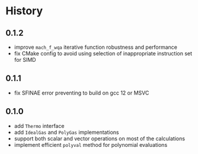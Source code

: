 # History

## 0.1.2

- improve `mach_f_wqa` iterative function robustness and performance
- fix CMake config to avoid using selection of inappropriate instruction set for SIMD

## 0.1.1

- fix SFINAE error preventing to build on gcc 12 or MSVC

## 0.1.0

- add `Thermo` interface
- add `IdealGas` and `PolyGas` implementations
- support both scalar and vector operations on most of the calculations
- implement efficient `polyval` method for polynomial evaluations
